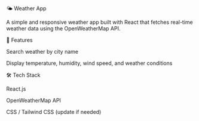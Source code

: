 🌤️ Weather App

A simple and responsive weather app built with React that fetches real-time weather data using the OpenWeatherMap API.

🚀 Features

Search weather by city name

Display temperature, humidity, wind speed, and weather conditions


🛠 Tech Stack

React.js

OpenWeatherMap API

CSS / Tailwind CSS (update if needed)

